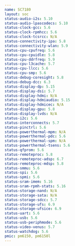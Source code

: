 ```yaml
---
name: SC7180
layout: soc
status-audio-i2s: 5.10
status-audio-lpascodecs: 5.10
status-clock-gcc: 5.6
status-clock-rpmhcc: 5.6
status-clock-tcsrcc: N/A
status-connectivity-ipa: 5.8
status-connectivity-wlan: 5.9
status-cpu-cpufreq: 5.6
status-cpu-cpuidle: 5.8
status-cpu-ddrfreq: 5.9
status-cpu-l3cache: 5.7
status-cpu-llcc: 5.6
status-cpu-smp: 5.6
status-debug-coresight: 5.8
status-debug-dcc: 6.3
status-display-dp: 5.15
status-display-dsi: 5.7
status-display-hdmi: N/A
status-display-hdmiaudio: 5.15
status-display-hdmicec: N/A
status-display-gpu: 5.8
status-display-lvds: N/A
status-i2c: 5.6
status-interconnects: 5.7
status-pinctrl: 5.6
status-powerthermal-mpm: N/A
status-powerthermal-pdc: 5.6
status-powerthermal-spm: N/A
status-powerthermal-tsens: 5.6
status-qfprom: 5.6
status-remoteproc: 5.8
status-remoteproc-adsp: 6.7
status-remoteproc-mdsp: 5.8
status-smmu: 5.6
status-spi: 5.6
status-spmi: 5.6
status-sram-imem: 5.16
status-sram-rpmh-stats: 5.16
status-storage-nand: N/A
status-storage-sata: N/A
status-storage-sdcc: 5.7
status-storage-ufs: 6.9
status-storage-ufsice: 6.9
status-uart: 5.6
status-usb: 5.6
status-usb-periphmode: 5.6
status-video-venus: 5.7
status-watchdog: 5.6
pmic: pm6150, pm6150l
---
```


